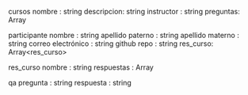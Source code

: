 
cursos
    nombre : string
    descripcion: string
    instructor : string
    preguntas: Array<string>

participante
    nombre : string
    apellido paterno : string
    apellido materno : string
    correo electrónico : string
    github repo : string
    res_curso: Array<res_curso>


res_curso 
    nombre  : string
    respuestas : Array<qa>  


qa
    pregunta : string
    respuesta : string